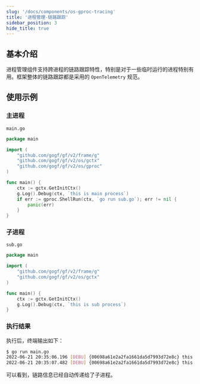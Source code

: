 ```yaml
---
slug: '/docs/components/os-gproc-tracing'
title: '进程管理-链路跟踪'
sidebar_position: 3
hide_title: true
---
```


## 基本介绍

进程管理组件支持跨进程的链路跟踪特性，特别是对于一些临时运行的进程特别有用。框架整体的链路跟踪都是采用的 `OpenTelemetry` 规范。

## 使用示例

### 主进程

`main.go`

```go
package main

import (
    "github.com/gogf/gf/v2/frame/g"
    "github.com/gogf/gf/v2/os/gctx"
    "github.com/gogf/gf/v2/os/gproc"
)

func main() {
    ctx := gctx.GetInitCtx()
    g.Log().Debug(ctx, `this is main process`)
    if err := gproc.ShellRun(ctx, `go run sub.go`); err != nil {
        panic(err)
    }
}
```

### 子进程

`sub.go`

```go
package main

import (
    "github.com/gogf/gf/v2/frame/g"
    "github.com/gogf/gf/v2/os/gctx"
)

func main() {
    ctx := gctx.GetInitCtx()
    g.Log().Debug(ctx, `this is sub process`)
}
```

### 执行结果

执行后，终端输出如下：

```bash
$ go run main.go
2022-06-21 20:35:06.196 [DEBU] {00698a61e2a2fa1661da5d7993d72e8c} this is main process
2022-06-21 20:35:07.482 [DEBU] {00698a61e2a2fa1661da5d7993d72e8c} this is sub process
```

可以看到，链路信息已经自动传递给了子进程。